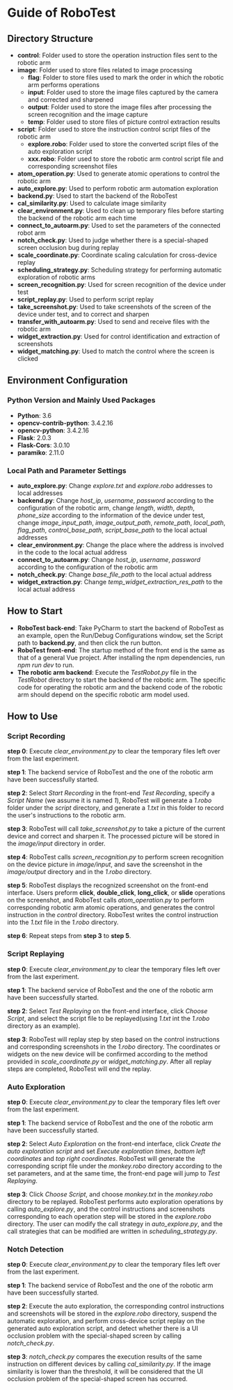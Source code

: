# Guide of RoboTest

## Directory Structure

- __control__: Folder used to store the operation instruction files sent to the robotic arm
- __image__: Folder used to store files related to image processing
  - __flag__: Folder to store files used to mark the order in which the robotic arm performs operations
  - __input__: Folder used to store the image files captured by the camera and corrected and sharpened
  - __output__: Folder used to store the image files after processing the screen recognition and the image capture
  - __temp__: Folder used to store files of picture control extraction results
- __script__: Folder used to store the instruction control script files of the robotic arm
  - __explore.robo__: Folder used to store the converted script files of the auto exploration script
  - __xxx.robo__: Folder used to store the robotic arm control script file and corresponding screenshot files
- __atom_operation.py__: Used to generate atomic operations to control the robotic arm
- __auto_explore.py__: Used to perform robotic arm automation exploration
- __backend.py__: Used to start the backend of the RoboTest
- __cal_similarity.py__: Used to calculate image similarity
- __clear_environment.py__: Used to clean up temporary files before starting the backend of the robotic arm each time
- __connect_to_autoarm.py__: Used to set the parameters of the connected robot arm
- __notch_check.py__: Used to judge whether there is a special-shaped screen occlusion bug during replay
- __scale_coordinate.py__: Coordinate scaling calculation for cross-device replay
- __scheduling_strategy.py__: Scheduling strategy for performing automatic exploration of robotic arms
- __screen_recognition.py__: Used for screen recognition of the device under test
- __script_replay.py__: Used to perform script replay
- __take_screenshot.py__: Used to take screenshots of the screen of the device under test, and to correct and sharpen
- __transfer_with_autoarm.py__: Used to send and receive files with the robotic arm
- __widget_extraction.py__: Used for control identification and extraction of screenshots
- __widget_matching.py__: Used to match the control where the screen is clicked

## Environment Configuration

### Python Version and Mainly Used Packages

- __Python__: 3.6
- __opencv-contrib-python__: 3.4.2.16
- __opencv-python__: 3.4.2.16
- __Flask__: 2.0.3
- __Flask-Cors__: 3.0.10
- __paramiko__: 2.11.0

### Local Path and Parameter Settings

- __auto_explore.py__: Change _explore.txt_ and _explore.robo_ addresses to local addresses
- __backend.py__: Change _host\_ip_, _username_, _password_ according to the configuration of the robotic arm, change _length_, _width_, _depth_, _phone_size_ according to the information of the device under test, change _image\_input\_path_, _image\_output\_path_, _remote\_path_, _local\_path_, _flag\_path_, _control\_base\_path_, _script\_base\_path_ to the local actual addresses
- __clear\_environment.py__: Change the place where the address is involved in the code to the local actual address
- __connect\_to\_autoarm.py__: Change _host\_ip_, _username_, _password_ according to the configuration of the robotic arm
- __notch\_check.py__: Change _base\_file\_path_ to the local actual address
- __widget\_extraction.py__: Change _temp\_widget\_extraction\_res\_path_ to the local actual address

## How to Start

- __RoboTest back-end__: Take PyCharm to start the backend of RoboTest as an example, open the Run/Debug Configurations window, set the Script path to __backend.py__, and then click the run button.
- __RoboTest front-end__: The startup method of the front end is the same as that of a general Vue project. After installing the npm dependencies, run _npm run dev_ to run.
- __The robotic arm backend__: Execute the _TestRobot.py_ file in the _TestRobot_ directory to start the backend of the robotic arm. The specific code for operating the robotic arm and the backend code of the robotic arm should depend on the specific robotic arm model used.

## How to Use

### Script Recording

__step 0__: Execute _clear_environment.py_ to clear the temporary files left over from the last experiment.

__step 1__: The backend service of RoboTest and the one of the robotic arm have been successfully started.

__step 2__: Select _Start Recording_ in the front-end _Test Recording_, specify a _Script Name_ (we assume it is named _1_), RoboTest will generate a _1.robo_ folder under the _script_ directory, and generate a _1.txt_ in this folder to record the user's instructions to the robotic arm. 

__step 3__: RoboTest will call _take_screenshot.py_ to take a picture of the current device and correct and sharpen it. The processed picture will be stored in the _image/input_ directory in order.

__step 4__: RoboTest calls _screen_recognition.py_ to perform screen recognition on the device picture in _image/input_, and save the screenshot in the _image/output_ directory and in the _1.robo_ directory.

__step 5__: RoboTest displays the recognized screenshot on the front-end interface. Users preform __click__, __double\_click__, __long\_click__, or __slide__ operations on the screenshot, and RoboTest calls _atom\_operation.py_ to perform corresponding robotic arm atomic operations, and generates the control instruction in the _control_ directory. RoboTest writes the control instruction into the _1.txt_ file in the _1.robo_ directory.

__step 6__: Repeat steps from __step 3__ to __step 5__.

### Script Replaying

__step 0__: Execute _clear_environment.py_ to clear the temporary files left over from the last experiment.

__step 1__: The backend service of RoboTest and the one of the robotic arm have been successfully started.

__step 2__: Select _Test Replaying_ on the front-end interface, click _Choose Script_, and select the script file to be replayed(using _1.txt_ int the _1.robo_ directory as an example).

__step 3__: RoboTest will replay step by step based on the control instructions and corresponding screenshots in the _1.robo_ directory. The coordinates or widgets on the new device will be confirmed according to the method provided in _scale\_coordinate.py_ or _widget\_matching.py_. After all replay steps are completed, RoboTest will end the replay.

### Auto Exploration

__step 0__: Execute _clear_environment.py_ to clear the temporary files left over from the last experiment.

__step 1__: The backend service of RoboTest and the one of the robotic arm have been successfully started.

__step 2__: Select _Auto Exploration_ on the front-end interface, click _Create the auto exploration script_ and set _Execute exploration times_, _bottom left coordinates_ and _top right coordinates_. RoboTest will generate the corresponding script file under the _monkey.robo_ directory according to the set parameters, and at the same time, the front-end page will jump to _Test Replaying_.

__step 3__: Click _Choose Script_, and choose _monkey.txt_ in the _monkey.robo_ directory to be replayed. RoboTest performs auto exploration operations by calling _auto\_explore.py_, and the control instructions and screenshots corresponding to each operation step will be stored in the _explore.robo_ directory. The user can modify the call strategy in _auto\_explore.py_, and the call strategies that can be modified are written in _scheduling\_strategy.py_.

### Notch Detection

__step 0__: Execute _clear_environment.py_ to clear the temporary files left over from the last experiment.

__step 1__: The backend service of RoboTest and the one of the robotic arm have been successfully started.

__step 2__: Execute the auto exploration, the corresponding control instructions and screenshots will be stored in the _explore.robo_ directory, suspend the automatic exploration, and perform cross-device script replay on the generated auto exploration script, and detect whether there is a UI occlusion problem with the special-shaped screen by calling _notch_check.py_.

__step 3__: _notch_check.py_ compares the execution results of the same instruction on different devices by calling _cal_similarity.py_. If the image similarity is lower than the threshold, it will be considered that the UI occlusion problem of the special-shaped screen has occurred.
